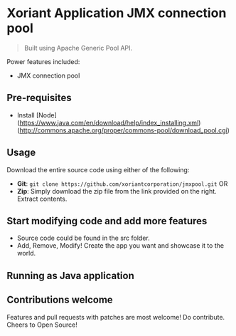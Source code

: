 # Xoriant Application JMX connection pool
> Built using Apache Generic Pool API.

Power features included:

+ JMX connection pool

## Pre-requisites

* Install [Node] (https://www.java.com/en/download/help/index_installing.xml)
				 (http://commons.apache.org/proper/commons-pool/download_pool.cgi)		

## Usage

Download the entire source code using either of the following:

* **Git**: `git clone https://github.com/xoriantcorporation/jmxpool.git` OR
* **Zip**: Simply download the zip file from the link provided on the right. Extract contents.

Start modifying code and add more features
---------------

* Source code could be found in the src folder. 
* Add, Remove, Modify! Create the app you want and showcase it to the world.


Running as Java application
----------------------

## Contributions welcome

Features and pull requests with patches are most welcome! Do contribute. Cheers to Open Source!
